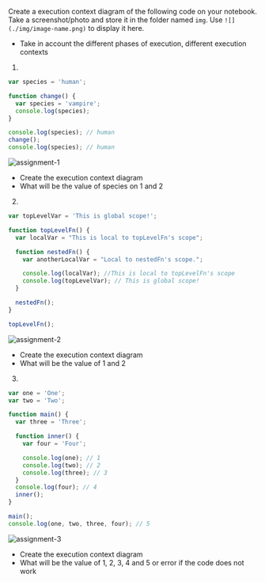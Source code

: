 Create a execution context diagram of the following code on your notebook. Take a screenshot/photo and store it in the folder named `img`. Use `![](./img/image-name.png)` to display it here.

- Take in account the different phases of execution, different execution contexts

1.

```js
var species = 'human';

function change() {
  var species = 'vampire';
  console.log(species);
}

console.log(species); // human
change();
console.log(species); // human
```

<!-- Put your image below -->

![assignment-1]("../img/assignment_image.jpeg")

- Create the execution context diagram
- What will be the value of species on 1 and 2

2.

```js
var topLevelVar = 'This is global scope!';

function topLevelFn() {
  var localVar = "This is local to topLevelFn's scope";

  function nestedFn() {
    var anotherLocalVar = "Local to nestedFn's scope.";

    console.log(localVar); //This is local to topLevelFn's scope
    console.log(topLevelVar); // This is global scope!
  }

  nestedFn();
}

topLevelFn();
```

<!-- Put your image below -->

![assignment-2]("../img/assignment_image.jpeg")


- Create the execution context diagram
- What will be the value of 1 and 2

3.

```js
var one = 'One';
var two = 'Two';

function main() {
  var three = 'Three';

  function inner() {
    var four = 'Four';

    console.log(one); // 1
    console.log(two); // 2
    console.log(three); // 3
  }
  console.log(four); // 4
  inner();
}

main();
console.log(one, two, three, four); // 5
```

<!-- Put your image below -->

![assignment-3]("../img/assignment_image.jpeg")


- Create the execution context diagram
- What will be the value of 1, 2, 3, 4 and 5 or error if the code does not work
